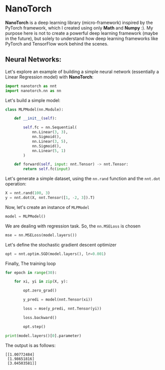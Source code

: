 # NanoTorch

**NanoTorch** is a deep learning library (micro-framework) inspired by the PyTorch framework, which 
I created using only **Math** and **Numpy** :). My purpose here is not to create a powerful deep 
learning framework (maybe in the future), but solely to understand how deep learning frameworks like PyTorch and TensorFlow work behind the scenes.

## Neural Networks:

Let's explore an example of building a simple neural network (essentially a Linear Regression model) with **NanoTorch**:

```python
import nanotorch as nnt
import nanotorch.nn as nn 
```

Let's build a simple model:

```python
class MLPModel(nn.Module):

    def __init__(self):

        self.fc = nn.Sequential(
            nn.Linear(3, 3),
            nn.Sigmoid(),
            nn.Linear(3, 5),
            nn.Sigmoid(), 
            nn.Linear(5, 1)
        )

    def forward(self, input: nnt.Tensor) -> nnt.Tensor:
        return self.fc(input)
```
Let's generate a simple dataset, using the `nn.rand` function and the `nnt.dot` operation:

```python
X = nnt.rand(100, 3)
y = nnt.dot(X, nnt.Tensor([1, -2, 3]).T)    
```

Now, let's create an instance of `MLPModel`
```python
model = MLPModel()
```

We are dealing with regression task. So, the `nn.MSELoss` is chosen

```python
mse = nn.MSELoss(model.layers())
```

Let's define the stochastic gradient descent optimizer

```python
opt = nnt.optim.SGD(model.layers(), lr=0.001)
```

Finally, The training loop

```python
for epoch in range(30):

    for xi, yi in zip(X, y):

        opt.zero_grad()

        y_predi = model(nnt.Tensor(xi))

        loss = mse(y_predi, nnt.Tensor(yi))

        loss.backward()

        opt.step()

print(model.layers()[0].parameter)
```

The output is as follows:

```
[[1.00772484]
 [1.98651816]
 [3.04503581]]
```